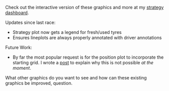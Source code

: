 Check out the interactive version of these graphics and more at my [strategy dashboard](https://armchair-strategist.dev/).

Updates since last race:
- Strategy plot now gets a legend for fresh/used tyres
- Ensures lineplots are always properly annotated with driver annotations

Future Work:
- By far the most popular request is for the position plot to incorporate the starting grid. I wrote a [post](https://www.reddit.com/user/FCBStar-of-the-South/comments/1jifcui/why_race_starting_positions_cannot_be_determined) to explain why this is not possible *at the moment*.

What other graphics do you want to see and how can these existing graphics be improved, question.